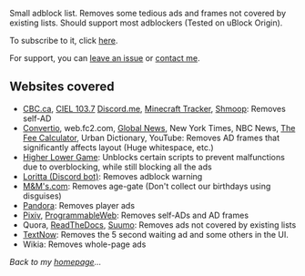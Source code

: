Small adblock list. Removes some tedious ads and frames not covered by existing lists. Should support most adblockers (Tested on uBlock Origin).

To subscribe to it, click [here](abp:subscribe?location=https://austinhuang.me/0131-block-list/list.txt&title=0131List).

For support, you can [leave an issue](https://github.com/austinhuang0131/0131-block-list/issues) or [contact me](../contact).

## Websites covered
* [CBC.ca](https://cbc.ca), [CIEL 103.7](http://www.ciel103.com) [Discord.me](https://discord.me), [Minecraft Tracker](https://minecraft-tracker.com/), [Shmoop](http://shmoop.com): Removes self-AD
* [Convertio](https://convertio.co/), web.fc2.com, [Global News](https://globalnews.ca), New York Times, NBC News, [The Fee Calculator](http://thefeecalculator.com), Urban Dictionary, YouTube: Removes AD frames that significantly affects layout (Huge whitespace, etc.)
* [Higher Lower Game](http://www.higherlowergame.com/): Unblocks certain scripts to prevent malfunctions due to overblocking, while still blocking all the ads
* [Loritta (Discord bot)](http://loritta.website): Removes adblock warning
* [M&M's.com](http://mms.com): Removes age-gate (Don't collect our birthdays using disguises)
* [Pandora](http://pandora.tv): Removes player ads
* [Pixiv](http://pixiv.net), [ProgrammableWeb](http://programmableweb.com): Removes self-ADs and AD frames
* Quora, [ReadTheDocs](https://rtfd.io), [Suumo](http://suumo.jp): Removes ads not covered by existing lists
* [TextNow](https://textnow.com/messaging): Removes the 5 second waiting ad and some others in the UI.
* Wikia: Removes whole-page ads

*Back to my [homepage](../)...*
